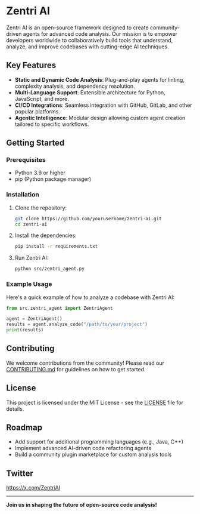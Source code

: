 # Zentri AI

Zentri AI is an open-source framework designed to create community-driven agents for advanced code analysis. Our mission is to empower developers worldwide to collaboratively build tools that understand, analyze, and improve codebases with cutting-edge AI techniques.

## Key Features

- **Static and Dynamic Code Analysis**: Plug-and-play agents for linting, complexity analysis, and dependency resolution.
- **Multi-Language Support**: Extensible architecture for Python, JavaScript, and more.
- **CI/CD Integrations**: Seamless integration with GitHub, GitLab, and other popular platforms.
- **Agentic Intelligence**: Modular design allowing custom agent creation tailored to specific workflows.

## Getting Started

### Prerequisites

- Python 3.9 or higher
- pip (Python package manager)

### Installation

1. Clone the repository:
   ```bash
   git clone https://github.com/yourusername/zentri-ai.git
   cd zentri-ai
   ```

2. Install the dependencies:
   ```bash
   pip install -r requirements.txt
   ```

3. Run Zentri AI:
   ```bash
   python src/zentri_agent.py
   ```

### Example Usage

Here's a quick example of how to analyze a codebase with Zentri AI:

```python
from src.zentri_agent import ZentriAgent

agent = ZentriAgent()
results = agent.analyze_code("/path/to/your/project")
print(results)
```

## Contributing

We welcome contributions from the community! Please read our [CONTRIBUTING.md](CONTRIBUTING.md) for guidelines on how to get started.

## License

This project is licensed under the MIT License - see the [LICENSE](LICENSE) file for details.

## Roadmap

- Add support for additional programming languages (e.g., Java, C++)
- Implement advanced AI-driven code refactoring agents
- Build a community plugin marketplace for custom analysis tools

## Twitter

https://x.com/ZentriAI

---

**Join us in shaping the future of open-source code analysis!**

